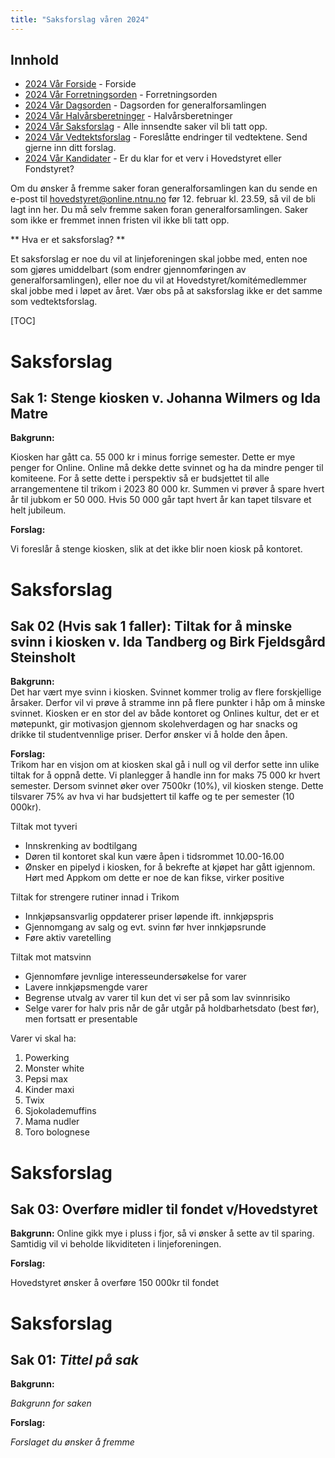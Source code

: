 ```yaml
---
title: "Saksforslag våren 2024"
---
```


## Innhold
* [2024 Vår Forside](/wiki/online/generalforsamlingen/genfors2024v)   - Forside
* [2024 Vår Forretningsorden](/wiki/online/generalforsamlingen/genfors2024v/forretningsorden) - Forretningsorden
* [2024 Vår Dagsorden](/wiki/online/generalforsamlingen/genfors2024v/dagsorden) - Dagsorden for generalforsamlingen
* [2024 Vår Halvårsberetninger](/wiki/online/generalforsamlingen/genfors2024V/aarsberetninger) - Halvårsberetninger
* [2024 Vår Saksforslag](/wiki/online/generalforsamlingen/genfors2024v/saksforslag) - Alle innsendte saker vil bli tatt opp.
* [2024 Vår Vedtektsforslag](/wiki/online/generalforsamlingen/genfors2024v/vedtekstforslag) - Foreslåtte endringer til vedtektene. Send gjerne inn ditt forslag.
* [2024 Vår Kandidater](/wiki/online/generalforsamlingen/genfors2024v/valg) - Er du klar for et verv i Hovedstyret eller Fondstyret?

Om du ønsker å fremme saker foran generalforsamlingen kan du sende en e-post til hovedstyret@online.ntnu.no før 12. februar kl. 23.59, så vil de bli lagt inn her. Du må selv fremme saken foran generalforsamlingen. Saker som ikke er fremmet innen fristen vil ikke bli tatt opp. 

** Hva er et saksforslag? **

Et saksforslag er noe du vil at linjeforeningen skal jobbe med, enten noe som gjøres umiddelbart (som endrer gjennomføringen av generalforsamlingen), eller noe du vil at Hovedstyret/komitémedlemmer skal jobbe med i løpet av året. Vær obs på at saksforslag ikke er det samme som vedtektsforslag.

[TOC]
# Saksforslag 

## Sak 1: Stenge kiosken v. Johanna Wilmers og Ida Matre

**Bakgrunn:**  

Kiosken har gått ca. 55 000 kr i minus forrige semester. Dette er mye penger for Online. Online må dekke dette svinnet og ha da mindre penger til komiteene. For å sette dette i perspektiv så er budsjettet til alle arrangementene til trikom i 2023 80 000 kr. Summen vi prøver å spare hvert år til jubkom er 50 000. Hvis 50 000 går tapt hvert år kan tapet tilsvare et helt jubileum. 

**Forslag:**  

Vi foreslår å stenge kiosken, slik at det ikke blir noen kiosk på kontoret.
# Saksforslag 

## Sak 02 (Hvis sak 1 faller): Tiltak for å minske svinn i kiosken v. Ida Tandberg og Birk Fjeldsgård Steinsholt

**Bakgrunn:**  
Det har vært mye svinn i kiosken. Svinnet kommer trolig av flere forskjellige årsaker. Derfor vil vi prøve å stramme inn på flere punkter i håp om å minske svinnet. Kiosken er en stor del av både kontoret og Onlines kultur, det er et møtepunkt, gir motivasjon gjennom skolehverdagen og har snacks og drikke til studentvennlige priser. Derfor ønsker vi å holde den åpen. 
 
**Forslag:**  
Trikom har en visjon om at kiosken skal gå i null og vil derfor sette inn ulike tiltak for å oppnå dette. Vi planlegger å handle inn for maks 75 000 kr hvert semester. Dersom svinnet øker over 7500kr  (10%), vil kiosken stenge. Dette tilsvarer 75% av hva vi har budsjettert til kaffe og te per semester (10 000kr).

Tiltak mot tyveri

- Innskrenking av bodtilgang
- Døren til kontoret skal kun være åpen i tidsrommet 10.00-16.00
- Ønsker en pipelyd i kiosken, for å bekrefte at kjøpet har gått igjennom. Hørt med Appkom om dette er noe de kan fikse, virker positive

Tiltak for strengere rutiner innad i Trikom

- Innkjøpsansvarlig oppdaterer priser løpende ift. innkjøpspris
- Gjennomgang av salg og evt. svinn før hver innkjøpsrunde
- Føre aktiv varetelling

Tiltak mot matsvinn

 - Gjennomføre jevnlige interesseundersøkelse for varer
 - Lavere innkjøpsmengde varer
 - Begrense utvalg av varer til kun det vi ser på som lav svinnrisiko
 - Selge varer for halv pris når de går utgår på holdbarhetsdato (best før), men fortsatt er presentable

Varer vi skal ha:

1. Powerking
2. Monster white
3. Pepsi max
4. Kinder maxi
5. Twix
6. Sjokolademuffins
7. Mama nudler
8. Toro bolognese

# Saksforslag 

## Sak 03: Overføre midler til fondet v/Hovedstyret

**Bakgrunn:**  Online gikk mye i pluss i fjor, så vi ønsker å sette av til sparing. Samtidig vil vi beholde likviditeten i linjeforeningen. 



**Forslag:**  

Hovedstyret ønsker å overføre 150 000kr til fondet


# Saksforslag 

## Sak 01: _Tittel på sak_

**Bakgrunn:**  

_Bakgrunn for saken_

**Forslag:**  

_Forslaget du ønsker å fremme_